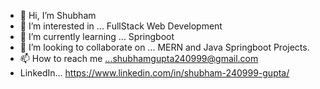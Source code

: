 - 👋 Hi, I’m Shubham
- 👀 I’m interested in ... FullStack Web Development
- 🌱 I’m currently learning ... Springboot
- 💞️ I’m looking to collaborate on ... MERN and Java Springboot Projects.
- 📫 How to reach me ...shubhamgupta240999@gmail.com
- LinkedIn... https://www.linkedin.com/in/shubham-240999-gupta/

<!---
Shubham24999/Shubham24999 is a ✨ special ✨ repository because its `README.md` (this file) appears on your GitHub profile.
You can click the Preview link to take a look at your changes.
--->

